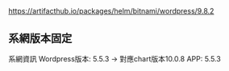 ## 
https://artifacthub.io/packages/helm/bitnami/wordpress/9.8.2


## 系網版本固定
系網資訊
Wordpress版本: 5.5.3 -> 對應chart版本10.0.8 APP: 5.5.3

## 